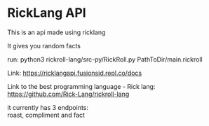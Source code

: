 # RickLang API

This is an api made using ricklang

It gives you random facts

run: python3 rickroll-lang/src-py/RickRoll.py PathToDir/main.rickroll


Link: https://ricklangapi.fusionsid.repl.co/docs

Link to the best programming language - Rick lang:  
https://github.com/Rick-Lang/rickroll-lang


it currently has 3 endpoints:  
roast, compliment and fact
